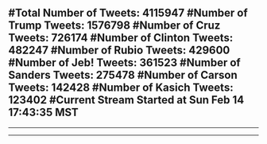 #Total Number of Tweets: 4115947 
#Number of Trump Tweets: 1576798
#Number of Cruz Tweets: 726174
#Number of Clinton Tweets: 482247
#Number of Rubio Tweets: 429600
#Number of Jeb! Tweets: 361523
#Number of Sanders Tweets: 275478
#Number of Carson Tweets: 142428
#Number of Kasich Tweets: 123402
#Current Stream Started at Sun Feb 14 17:43:35 MST
---
---
---

